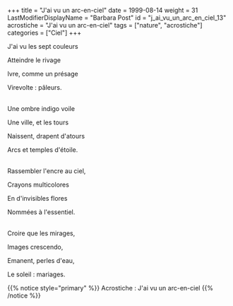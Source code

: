 +++
title = "J'ai vu un arc-en-ciel"
date = 1999-08-14
weight = 31
LastModifierDisplayName = "Barbara Post"
id = "j_ai_vu_un_arc_en_ciel_13"
acrostiche = "J'ai vu un arc-en-ciel"
tags = ["nature", "acrostiche"]
categories = ["Ciel"]
+++

J'ai vu les sept couleurs

Atteindre le rivage

Ivre, comme un présage

Virevolte : pâleurs.

 \
Une ombre indigo voile

Une ville, et les tours

Naissent, drapent d'atours

Arcs et temples d'étoile.

 \
Rassembler l'encre au ciel,

Crayons multicolores

En d'invisibles flores

Nommées à l'essentiel.

 \
Croire que les mirages,

Images crescendo,

Emanent, perles d'eau,

Le soleil : mariages.

{{% notice style="primary" %}}
Acrostiche : J'ai vu un arc-en-ciel
{{% /notice %}}
